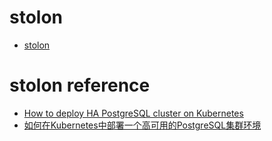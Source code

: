 # stolon

  - [stolon](https://github.com/sorintlab/stolon) 
  
# stolon reference

  - [How to deploy HA PostgreSQL cluster on Kubernetes](https://medium.com/@SergeyNuzhdin/how-to-deploy-ha-postgresql-cluster-on-kubernetes-3bf9ed60c64f)
  - [如何在Kubernetes中部署一个高可用的PostgreSQL集群环境](https://www.kubernetes.org.cn/1725.html)